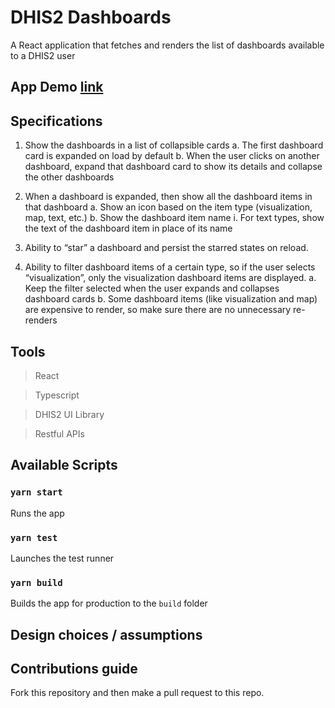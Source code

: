 # DHIS2 Dashboards

A React application that fetches and renders the list of dashboards available to a DHIS2 user

## App Demo [link](https://dhis2-dashboards-app.vercel.app/)

## Specifications

1. Show the dashboards in a list of collapsible cards
   a. The first dashboard card is expanded on load by default
   b. When the user clicks on another dashboard, expand that dashboard card
   to show its details and collapse the other dashboards

2. When a dashboard is expanded, then show all the dashboard items in that
   dashboard
   a. Show an icon based on the item type (visualization, map, text, etc.)
   b. Show the dashboard item name
   i.
   For text types, show the text of the dashboard item in place of its
   name

3. Ability to “star” a dashboard and persist the starred states on reload.

4. Ability to filter dashboard items of a certain type, so if the user selects
   “visualization”, only the visualization dashboard items are displayed.
   a. Keep the filter selected when the user expands and collapses dashboard
   cards
   b. Some dashboard items (like visualization and map) are expensive to
   render, so make sure there are no unnecessary re-renders

## Tools

> React

> Typescript

> DHIS2 UI Library

> Restful APIs

## Available Scripts

### `yarn start`

Runs the app

### `yarn test`

Launches the test runner

### `yarn build`

Builds the app for production to the `build` folder

## Design choices / assumptions

## Contributions guide

Fork this repository and then make a pull request to this repo.
